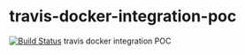 # travis-docker-integration-poc
[![Build Status](https://travis-ci.org/KostasNS/travis-docker-integration-poc.svg?branch=master)](https://travis-ci.org/KostasNS/travis-docker-integration-poc)
travis docker integration POC
